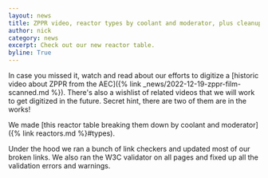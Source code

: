 ```yaml
---
layout: news
title: ZPPR video, reactor types by coolant and moderator, plus cleanups.
author: nick
category: news
excerpt: Check out our new reactor table.
byline: True
---
```


<div class="row">
<div class="col-md-8" markdown="1">

In case you missed it, watch and read about our efforts to digitize a [historic video
about ZPPR from the AEC]({% link _news/2022-12-19-zppr-film-scanned.md %}). There's also a wishlist of related
videos that we will work to get digitized in the future. Secret hint, there are two
of them are in the works!

We made [this reactor table breaking them down by coolant and moderator]({% link reactors.md %}#types).

Under the hood we ran a bunch of link checkers and updated most of our broken links. We also
ran the W3C validator on all pages and fixed up all the validation errors and warnings.

</div></div>
